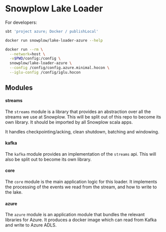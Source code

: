 # Snowplow Lake Loader

For developers:

```bash
sbt 'project azure; Docker / publishLocal'

docker run snowplow/lake-loader-azure --help

docker run --rm \
  --network=host \
  -v$PWD/config:/config \
  snowplow/lake-loader-azure \
  --config /config/config.azure.minimal.hocon \
  --iglu-config /config/iglu.hocon

```

## Modules

#### streams

The `streams` module is a library that provides an abstraction over all the streams we use at Snowplow. This will be split out of this repo to become its own library.  It should be imported by all Snowplow scala apps.

It handles checkpointing/acking, clean shutdown, batching and windowing.

#### kafka

The `kafka` module provides an implementation of the `streams` api.  This will also be split out to become its own library.

#### core

The `core` module is the main application logic for this loader.  It implements the processing of the events we read from the stream, and how to write to the lake.

#### azure

The `azure` module is an application module that bundles the relevant libraries for Azure.  It produces a docker image which can read from Kafka and write to Azure ADLS.
